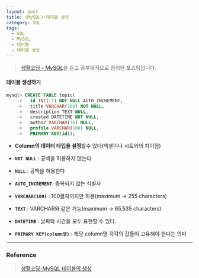 ```yaml
---
layout: post
title: (MySQL)-테이블 생성
category: SQL
tags:
  - SQL
  - MySQL
  - 테이블
  - 테이블 생성
---
```




> [생활코딩 - MySQL](https://opentutorials.org/course/3161)을 듣고 공부목적으로 정리한 포스팅입니다.



#### 테이블 생성하기

```sql
mysql> CREATE TABLE topic(
    ->   id INT(11) NOT NULL AUTO_INCREMENT,
    ->   title VARCHAR(100) NOT NULL,
    ->   description TEXT NULL,
    ->   created DATETIME NOT NULL,
    ->   author VARCHAR(30) NULL,
    ->   profile VARCHAR(100) NULL,
    ->   PRIMARY KEY(id));
```

- **Column의 데이터 타입을 설정**할수 있다(엑셀이나 시트와의 차이점)
- **`NOT NULL`** : 공백을 허용하지 않는다
- **`NULL`** : 공백을 허용한다
- **`AUTO_INCREMENT`**: 중복되지 않는 식별자
- **`VARCHAR(100)`** : 100글자까지만 허용(maximum -> 255 characters)
- **`TEXT`** : VARCHAR와 같은 기능(maximum -> 65,535 characters)

- **`DATETIME`** : 날짜와 시간을 모두 표현할 수 있다.
- **`PRIMARY KEY(column명)`** : 해당 column명 각각의 값들이 고유해야 한다는 의미

---

### Reference

> [생활코딩-MySQL 테이블의 생성](https://opentutorials.org/course/3161/19537)
